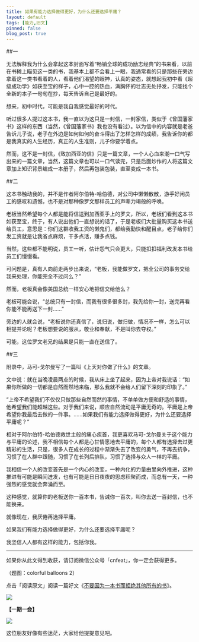 ```yaml
---
title: 如果有能力选择做得更好，为什么还要选择平庸？
layout: default
tags: [能力,旧文]
pinned: false
blog_post: true
---
```


##一
 
无法解释我为什么会拿起这本封面写着“畅销全球的成功励志经典”的书来看，以前在书摊上瞄见这一类的书，我基本上都不会看上一眼，我通常看的只是那些在旁边拿着这一类书看着的人，看着他们渴望的眼神，认真的姿态，就想起我初中看《超级成功学》如获至宝的样子，心中一腔的热血，满胸怀的壮志无处抒发，只能找个全新的本子一句句在抄，每天告诉自己是最好的。
 
想来，初中时代，可能是我自我感觉最好的时代。
 
听过很多人提过这本书，我一直以为这只是一封信，一封家信，类似于《曾国藩家书》这样的东西（当然，《曾国藩家书》我也没有看过）。以为信中的内容就是老爸告诉儿子说，老子在外边是如何如何的奋斗得出了怎样怎样的成绩，我告诉你的都是我真实的人生经历，真正的人生准则，儿子你要学着点。
 
然而，这不是一封信，《致加西亚的信》只是一篇文章，一个人心血来潮一口气写出来的一篇文章，当然，这篇文章也可以一口气读完，只是后面炒作的人将这篇文章加上知识背景编成一本册子，然后再包装包装，直至变成一本书。
 
##二
 
这本书触动我的，并不是作者阿尔伯特-哈伯德，对公司中懒懒散散，游手好闲员工的感叹和遗憾，也不是对那种像罗文那样员工的声嘶力竭般的呼唤。
 
老板当然希望每个人都是能将信送到加西亚手上的罗文，所以，老板们看到这本书如获至宝，终于，有人说出他们一直想说的话了，于是老板们大批量购买这本书送给员工，意思是：你们这群收我工资的懒鬼们，都给我勤快和醒目点，老子给你们发工资就是让我省点麻烦，干多点活，赚多点钱。
 
当然，这些都不能明说，员工一听，估计怨气只会更大，只能扣扣福利改发本书给员工们慢慢看。
 
可问题是，真有人向前走两步出来说，“老板，我能做罗文，把全公司的事务交给我来处理，你能完全不过问么？”
 
然而，老板真会像美国总统一样安心地把信交给他么？
 
老板可能会说，“总统只有一封信，而我有很多很多封，我先给你一封，送完再看你能不能再送下一封……”
 
旁边的人就会说，“老板说你还真信了，说归说，做归做，情况不一样，怎么可以相提并论呢？老板想要说的服从，敬业和奉献，不是叫你去夺权。”
 
可能，这位罗文老兄的结果是只能一直在送信了。
 
##三
 
附录中，马可-戈尔曼写了一篇叫《上天对你做了什么》的文章。
 
文中说：就在当晚凌晨两点的时候，我从床上坐了起来，因为上帝对我说话：“如果你所做的一切都是自然而然地来临，那么我就不会给人们留下深刻的印象了。”
 
“上帝不希望我们不仅仅只做那些自然而然的事情，不单单做方便和舒适的事情，他希望我们能超越这些。对于我们来说，顺应自然流动是平庸无奇的。平庸是上帝希望你我最后去做的一件事。……如果我们有能力选择做得更好，为什么还要选择平庸呢？”
 
相对于阿尔伯特-哈伯德救世主般的痛心疾首，我更喜欢马可-戈尔曼关于这个能力与平庸的论述，我不相信每个人都是心甘情愿地去平庸的，每个人都有选择去过更精彩的生活，只是，很多人在成长的过程中渐渐失去了改变的勇气，不再去抗争，习惯了在人群中跟随，习惯了在长列后排队，习惯了选择与众人一样的平庸。
 
我相信一个人的改变首先是一个内心的改变，一种内化的力量由里向外推进，这种推进有可能是瞬间迸发，也有可能是日日夜夜的思虑积聚而成，而总有一天，一种强烈的感觉就会奔涌而至。
 
这种感觉，就算你的老板送你一百本书，告诫你一百次，叫你去送一百封信，也不能换来。
 
就像现在，我厌倦再选择平庸。
 
如果我们有能力选择做得更好，为什么还要选择平庸呢？
 
我坚信人人都有这样的能力，包括你我。


----

如果你从此文得到收获，请订阅微信公众号「cnfeat」，你一定会获得更多。

（题图：colorful balloons 2）

点击「阅读原文」阅读一篇好文《[不要因为一本书而拒绝其他所有的书](http://www.douban.com/note/453223199/)》。

![](http://cnfeat.qiniudn.com/signitrue-2014-11-15.jpg)

**【一期一会】**

![](http://cnfeat.qiniudn.com/p2211839496.jpg)

这位朋友好像有些迷茫，大家给他提提意见吧。
